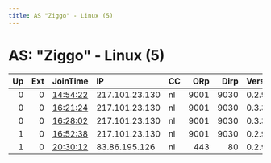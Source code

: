 ```yaml
---
title: AS "Ziggo" - Linux (5)
---
```


# AS: "Ziggo" - Linux (5)

|   Up |   Ext | JoinTime                                                                                            | IP             | CC   |   ORp |   Dirp | Version   | Contact                   | Nickname     |   eFamMembers |
|-----:|------:|:----------------------------------------------------------------------------------------------------|:---------------|:-----|------:|-------:|:----------|:--------------------------|:-------------|--------------:|
|    0 |     0 | [14:54:22](https://metrics.torproject.org/rs.html#details/6009D7D54E356B869BAB06E90E99BD91D9A0CF1F) | 217.101.23.130 | nl   |  9001 |   9030 | 0.2.9.14  | ricardocastro799atgmaildo | BravoReborn2 |             1 |
|    0 |     0 | [16:21:24](https://metrics.torproject.org/rs.html#details/128080FB640E7B22CA8ADB996CF1DE4DDEE2FE33) | 217.101.23.130 | nl   |  9001 |   9030 | 0.3.3.7   | None                      | HexxitReborn |             1 |
|    0 |     0 | [16:28:02](https://metrics.torproject.org/rs.html#details/7AA7C4E7EE07B33B9844B09CFB574B03593A648F) | 217.101.23.130 | nl   |  9001 |   9030 | 0.3.3.7   | None                      | HexxitReborn |             1 |
|    1 |     0 | [16:52:38](https://metrics.torproject.org/rs.html#details/20AA9743C93E211B50E7873E8E5A567563D663BF) | 217.101.23.130 | nl   |  9001 |   9030 | 0.2.9.15  | ricardocastro799 at gmail | Hexeribra    |             1 |
|    1 |     0 | [20:30:12](https://metrics.torproject.org/rs.html#details/123438FF2578CBE791132066039CF215C955399C) | 83.86.195.126  | nl   |   443 |     80 | 0.2.9.15  | None                      | Unnamed      |             1 |
